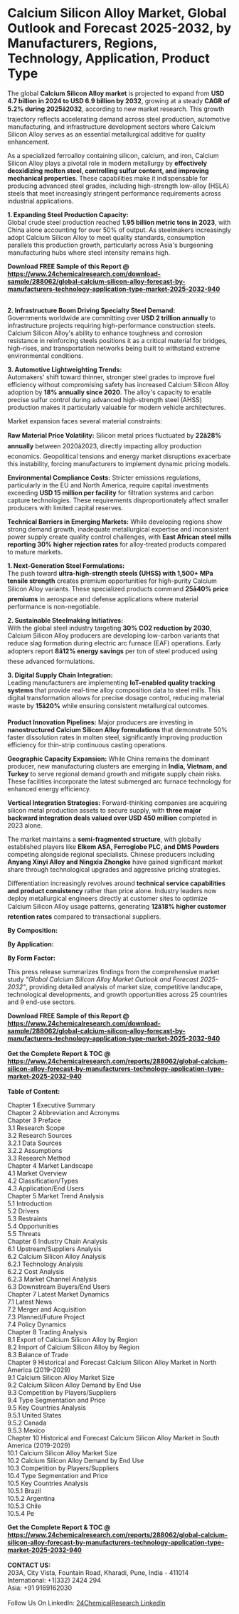 <h1>Calcium Silicon Alloy Market, Global Outlook and Forecast 2025-2032, by Manufacturers, Regions, Technology, Application, Product Type</h1><p>The global <strong>Calcium Silicon Alloy market</strong> is projected to expand from <strong>USD 4.7 billion in 2024 to USD 6.9 billion by 2032</strong>, growing at a steady <strong>CAGR of 5.2% during 2025â2032</strong>, according to new market research. This growth trajectory reflects accelerating demand across steel production, automotive manufacturing, and infrastructure development sectors where Calcium Silicon Alloy serves as an essential metallurgical additive for quality enhancement.</p><p>As a specialized ferroalloy containing silicon, calcium, and iron, Calcium Silicon Alloy plays a pivotal role in modern metallurgy by <strong>effectively deoxidizing molten steel, controlling sulfur content, and improving mechanical properties</strong>. These capabilities make it indispensable for producing advanced steel grades, including high-strength low-alloy (HSLA) steels that meet increasingly stringent performance requirements across industrial applications.</p><p><strong>1. Expanding Steel Production Capacity:</strong><br>
Global crude steel production reached <strong>1.95 billion metric tons in 2023</strong>, with China alone accounting for over 50% of output. As steelmakers increasingly adopt Calcium Silicon Alloy to meet quality standards, consumption parallels this production growth, particularly across Asia's burgeoning manufacturing hubs where steel intensity remains high.</p><div><b>Download FREE Sample of this Report @ 
            <a href="https://www.24chemicalresearch.com/download-sample/288062/global-calcium-silicon-alloy-forecast-by-manufacturers-technology-application-type-market-2025-2032-940">
            https://www.24chemicalresearch.com/download-sample/288062/global-calcium-silicon-alloy-forecast-by-manufacturers-technology-application-type-market-2025-2032-940</a></b></div><br><p><strong>2. Infrastructure Boom Driving Specialty Steel Demand:</strong><br>
Governments worldwide are committing over <strong>USD 2 trillion annually</strong> to infrastructure projects requiring high-performance construction steels. Calcium Silicon Alloy's ability to enhance toughness and corrosion resistance in reinforcing steels positions it as a critical material for bridges, high-rises, and transportation networks being built to withstand extreme environmental conditions.</p><p><strong>3. Automotive Lightweighting Trends:</strong><br>
Automakers' shift toward thinner, stronger steel grades to improve fuel efficiency without compromising safety has increased Calcium Silicon Alloy adoption by <strong>18% annually since 2020</strong>. The alloy's capacity to enable precise sulfur control during advanced high-strength steel (AHSS) production makes it particularly valuable for modern vehicle architectures.</p><p>Market expansion faces several material constraints:</p><p><strong>Raw Material Price Volatility:</strong> Silicon metal prices fluctuated by <strong>22â28% annually</strong> between 2020â2023, directly impacting alloy production economics. Geopolitical tensions and energy market disruptions exacerbate this instability, forcing manufacturers to implement dynamic pricing models.</p><p><strong>Environmental Compliance Costs:</strong> Stricter emissions regulations, particularly in the EU and North America, require capital investments exceeding <strong>USD 15 million per facility</strong> for filtration systems and carbon capture technologies. These requirements disproportionately affect smaller producers with limited capital reserves.</p><p><strong>Technical Barriers in Emerging Markets:</strong> While developing regions show strong demand growth, inadequate metallurgical expertise and inconsistent power supply create quality control challenges, with <strong>East African steel mills reporting 30% higher rejection rates</strong> for alloy-treated products compared to mature markets.</p><p><strong>1. Next-Generation Steel Formulations:</strong><br>
The push toward <strong>ultra-high-strength steels (UHSS) with 1,500+ MPa tensile strength</strong> creates premium opportunities for high-purity Calcium Silicon Alloy variants. These specialized products command <strong>25â40% price premiums</strong> in aerospace and defense applications where material performance is non-negotiable.</p><p><strong>2. Sustainable Steelmaking Initiatives:</strong><br>
With the global steel industry targeting <strong>30% CO2 reduction by 2030</strong>, Calcium Silicon Alloy producers are developing low-carbon variants that reduce slag formation during electric arc furnace (EAF) operations. Early adopters report <strong>8â12% energy savings</strong> per ton of steel produced using these advanced formulations.</p><p><strong>3. Digital Supply Chain Integration:</strong><br>
Leading manufacturers are implementing <strong>IoT-enabled quality tracking systems</strong> that provide real-time alloy composition data to steel mills. This digital transformation allows for precise dosage control, reducing material waste by <strong>15â20%</strong> while ensuring consistent metallurgical outcomes.</p><p><strong>Product Innovation Pipelines:</strong> Major producers are investing in <strong>nanostructured Calcium Silicon Alloy formulations</strong> that demonstrate 50% faster dissolution rates in molten steel, significantly improving production efficiency for thin-strip continuous casting operations.</p><p><strong>Geographic Capacity Expansion:</strong> While China remains the dominant producer, new manufacturing clusters are emerging in <strong>India, Vietnam, and Turkey</strong> to serve regional demand growth and mitigate supply chain risks. These facilities incorporate the latest submerged arc furnace technology for enhanced energy efficiency.</p><p><strong>Vertical Integration Strategies:</strong> Forward-thinking companies are acquiring silicon metal production assets to secure supply, with <strong>three major backward integration deals valued over USD 450 million</strong> completed in 2023 alone.</p><p>The market maintains a <strong>semi-fragmented structure</strong>, with globally established players like <strong>Elkem ASA, Ferroglobe PLC, and DMS Powders</strong> competing alongside regional specialists. Chinese producers including <strong>Anyang Xinyi Alloy and Ningxia Zhongke</strong> have gained significant market share through technological upgrades and aggressive pricing strategies.</p><p>Differentiation increasingly revolves around <strong>technical service capabilities and product consistency</strong> rather than price alone. Industry leaders now deploy metallurgical engineers directly at customer sites to optimize Calcium Silicon Alloy usage patterns, generating <strong>12â18% higher customer retention rates</strong> compared to transactional suppliers.</p><p><strong>By Composition:</strong></p><p><strong>By Application:</strong></p><p><strong>By Form Factor:</strong></p><p>This press release summarizes findings from the comprehensive market study <em>"Global Calcium Silicon Alloy Market Outlook and Forecast 2025-2032"</em>, providing detailed analysis of market size, competitive landscape, technological developments, and growth opportunities across 25 countries and 9 end-use sectors.</p><div><b>Download FREE Sample of this Report @ 
            <a href="https://www.24chemicalresearch.com/download-sample/288062/global-calcium-silicon-alloy-forecast-by-manufacturers-technology-application-type-market-2025-2032-940">
            https://www.24chemicalresearch.com/download-sample/288062/global-calcium-silicon-alloy-forecast-by-manufacturers-technology-application-type-market-2025-2032-940</a></b></div><br><div><b>Get the Complete Report & TOC @ 
            <a href="https://www.24chemicalresearch.com/reports/288062/global-calcium-silicon-alloy-forecast-by-manufacturers-technology-application-type-market-2025-2032-940">
            https://www.24chemicalresearch.com/reports/288062/global-calcium-silicon-alloy-forecast-by-manufacturers-technology-application-type-market-2025-2032-940</a></b></div><br>
            <b>Table of Content:</b><p>Chapter 1 Executive Summary<br />
Chapter 2 Abbreviation and Acronyms<br />
Chapter 3 Preface<br />
3.1 Research Scope<br />
3.2 Research Sources<br />
3.2.1 Data Sources<br />
3.2.2 Assumptions<br />
3.3 Research Method<br />
Chapter 4 Market Landscape<br />
4.1 Market Overview<br />
4.2 Classification/Types<br />
4.3 Application/End Users<br />
Chapter 5 Market Trend Analysis<br />
5.1 Introduction<br />
5.2 Drivers<br />
5.3 Restraints<br />
5.4 Opportunities<br />
5.5 Threats<br />
Chapter 6 Industry Chain Analysis<br />
6.1 Upstream/Suppliers Analysis<br />
6.2 Calcium Silicon Alloy Analysis<br />
6.2.1 Technology Analysis<br />
6.2.2 Cost Analysis<br />
6.2.3 Market Channel Analysis<br />
6.3 Downstream Buyers/End Users<br />
Chapter 7 Latest Market Dynamics<br />
7.1 Latest News<br />
7.2 Merger and Acquisition<br />
7.3 Planned/Future Project<br />
7.4 Policy Dynamics<br />
Chapter 8 Trading Analysis<br />
8.1 Export of Calcium Silicon Alloy by Region<br />
8.2 Import of Calcium Silicon Alloy by Region<br />
8.3 Balance of Trade<br />
Chapter 9 Historical and Forecast Calcium Silicon Alloy Market in North America (2019-2029)<br />
9.1 Calcium Silicon Alloy Market Size<br />
9.2 Calcium Silicon Alloy Demand by End Use<br />
9.3 Competition by Players/Suppliers<br />
9.4 Type Segmentation and Price<br />
9.5 Key Countries Analysis<br />
9.5.1 United States<br />
9.5.2 Canada<br />
9.5.3 Mexico<br />
Chapter 10 Historical and Forecast Calcium Silicon Alloy Market in South America (2019-2029)<br />
10.1 Calcium Silicon Alloy Market Size<br />
10.2 Calcium Silicon Alloy Demand by End Use<br />
10.3 Competition by Players/Suppliers<br />
10.4 Type Segmentation and Price<br />
10.5 Key Countries Analysis<br />
10.5.1 Brazil<br />
10.5.2 Argentina<br />
10.5.3 Chile<br />
10.5.4 Pe</p><div><b>Get the Complete Report & TOC @ 
            <a href="https://www.24chemicalresearch.com/reports/288062/global-calcium-silicon-alloy-forecast-by-manufacturers-technology-application-type-market-2025-2032-940">
            https://www.24chemicalresearch.com/reports/288062/global-calcium-silicon-alloy-forecast-by-manufacturers-technology-application-type-market-2025-2032-940</a></b></div><br><b>CONTACT US:</b><br>
            203A, City Vista, Fountain Road, Kharadi, Pune, India - 411014<br>
            International: +1(332) 2424 294<br>
            Asia: +91 9169162030 <br><br>
            Follow Us On LinkedIn: <a href="https://www.linkedin.com/company/24chemicalresearch/">24ChemicalResearch LinkedIn</a>